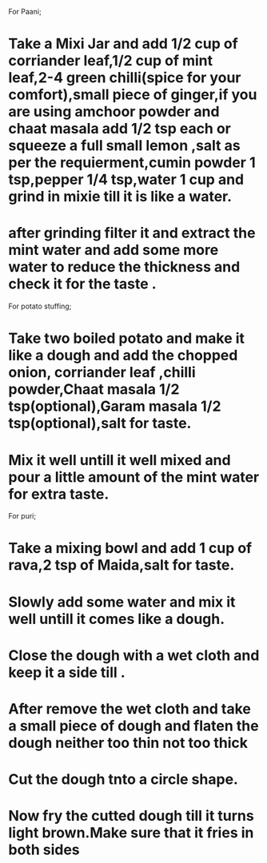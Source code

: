 For Paani;

#  Take a Mixi Jar and add 1/2 cup of corriander leaf,1/2 cup of mint leaf,2-4 green chilli(spice for your comfort),small piece of ginger,if you are using amchoor powder and chaat masala add 1/2 tsp each or squeeze a full small lemon ,salt as per the requierment,cumin powder 1 tsp,pepper 1/4 tsp,water 1 cup and grind in mixie till it is like a water.

#  after grinding filter it and extract the mint water and add some more water to reduce the thickness and check it for the taste .

For potato stuffing;

#  Take two boiled potato and make it like a dough and add the chopped onion, corriander leaf ,chilli powder,Chaat masala 1/2 tsp(optional),Garam masala 1/2 tsp(optional),salt for taste.

#  Mix it well untill it well mixed and pour a little amount of the mint water for extra taste.

For puri;

#  Take a mixing bowl and add 1 cup of rava,2 tsp of Maida,salt for taste.
#  Slowly add some water and mix it well untill it comes like a dough.

#  Close the dough with a wet cloth and keep it a side till  .

#  After   remove the wet cloth and take a small piece of dough and flaten the dough neither too thin not too thick

#  Cut the dough tnto a circle shape.

#  Now fry the cutted dough till it turns light brown.Make sure that it fries in both sides